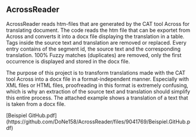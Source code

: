 <h2>AcrossReader</h2>
<p>AcrossReader reads htm-files that are generated by the CAT tool Across for translating document. The code reads the htm file that can be exportet from Across
and converts it into a docx file displaying the translation in a table. Tags inside the source text and translation are removed or replaced. Every entry contains of
the segment id, the source text and the corresponding translation. 100% Fuzzy matches (duplicates) are removed, only the first occurrence is displayed and
stored in the docx file.</p>
<p>The purpose of this project is to transform translations made with the CAT tool Across into a docx file in a format-independent manner. Especially with XML files or HTML files, proofreading in this format is extremely confusing, which is why an extraction of the source text and translation should simplify this entire process. The attached example shows a translation of a text that is taken from a docx file.</p>
[Beispiel GitHub.pdf](https://github.com/DoNe158/AcrossReader/files/9041769/Beispiel.GitHub.pdf)
